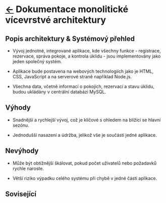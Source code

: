 # [<-](../../../README.md "Zpět na přehled systému") Dokumentace monolitické vícevrstvé architektury

## Popis architektury & Systémový přehled

- Vývoj jednotné, integrované aplikace, kde všechny funkce - registrace, rezervace, správa pokoje, a kontrola úklidu - jsou implementovány jako jeden společný systém.

- Aplikace bude postavena na webových technologiích jako je HTML, CSS, JavaScript a na serverové straně například Node.js.

- Všechna data, včetně informací o pokojích, rezervací a stavu úklidu, budou ukládány v centrální databázi MySQL.

## Výhody

- Snadnější a rychlejší vývoj, což je klíčové s ohledem na blížící se hlavní sezónu.

- Jednodušší nasazení a údržba, jelikož vše je součástí jedné aplikace.

## Nevýhody

- Může být obtížnější škálovat, pokud počet uživatelů nebo požadavků rychle naroste.

- Větší riziko výpadku celého systému při chybě v jedné části aplikace.

## Sovisející
